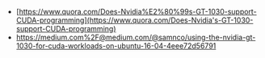 - [https://www.quora.com/Does-Nvidia%E2%80%99s-GT-1030-support-CUDA-programming](https://www.quora.com/Does-Nvidia's-GT-1030-support-CUDA-programming)
- https://medium.com%2F@medium.com/@samnco/using-the-nvidia-gt-1030-for-cuda-workloads-on-ubuntu-16-04-4eee72d56791

